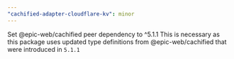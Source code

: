 ```yaml
---
"cachified-adapter-cloudflare-kv": minor
---
```


Set @epic-web/cachified peer dependency to ^5.1.1
This is necessary as this package uses updated type definitions from @epic-web/cachified that were introduced in `5.1.1`
